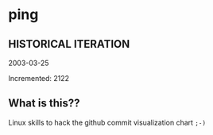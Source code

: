# ping

## HISTORICAL ITERATION
2003-03-25

Incremented: 2122

## What is this?? 
Linux skills to hack the github commit visualization chart `;-)`
